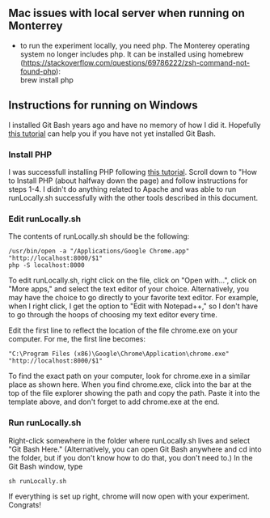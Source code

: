 


## Mac issues with local server when running on Monterrey 

* to run the experiment locally, you need php. The Monterey operating system no longer includes php. It can be installed using homebrew (https://stackoverflow.com/questions/69786222/zsh-command-not-found-php):    
    brew install php

## Instructions for running on Windows


I installed Git Bash years ago and have no memory of how I did it. Hopefully [this tutorial](https://www.stanleyulili.com/git/how-to-install-git-bash-on-windows/) can help you if you have not yet installed Git Bash.

### Install PHP

I was successfull installing PHP following [this tutorial](https://www.sitepoint.com/how-to-install-php-on-windows/). Scroll down to "How to Install PHP (about halfway down the page) and follow instructions for steps 1-4. I didn't do anything related to Apache and was able to run runLocally.sh successfully with the other tools described in this document. 

### Edit runLocally.sh

The contents of runLocally.sh should be the following:

```{bash}
/usr/bin/open -a "/Applications/Google Chrome.app" "http://localhost:8000/$1"
php -S localhost:8000
```
To edit runLocally.sh, right click on the file, click on "Open with...", click on "More apps," and select the text editor of your choice. Alternatively, you may have the choice to go directly to your favorite text editor. For example, when I right click, I get the option to "Edit with Notepad++," so I don't have to go through the hoops of choosing my text editor every time. 

Edit the first line to reflect the location of the file chrome.exe on your computer. For me, the first line becomes: 

```{bash}
"C:\Program Files (x86)\Google\Chrome\Application\chrome.exe" "http://localhost:8000/$1"
```
To find the exact path on your computer, look for chrome.exe in a similar place as shown here. When you find chrome.exe, click into the bar at the top of the file explorer showing the path and copy the path. Paste it into the template above, and don't forget to add chrome.exe at the end.

### Run runLocally.sh

Right-click somewhere in the folder where runLocally.sh lives and select "Git Bash Here." (Alternatively, you can open Git Bash anywhere and cd into the folder, but if you don't know how to do that, you don't need to.) In the Git Bash window, type 

```{bash}
sh runLocally.sh
```
If everything is set up right, chrome will now open with your experiment. Congrats!
